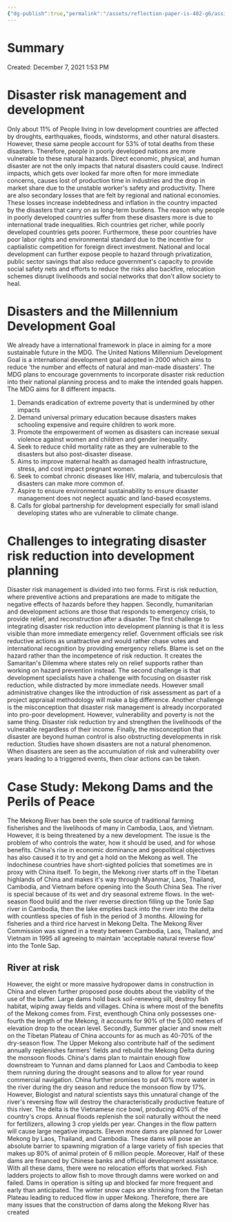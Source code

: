 ```yaml
---
{"dg-publish":true,"permalink":"/assets/reflection-paper-is-402-g6/assignment-preparation/summary/"}
---
```


# Summary

Created: December 7, 2021 1:53 PM

# Disaster risk management and development

Only about 11% of People living in low development countries are affected by droughts, earthquakes, floods, windstorms, and other natural disasters. However, these same people account for 53% of total deaths from these disasters. Therefore, people in poorly developed nations are more vulnerable to these natural hazards. Direct economic, physical, and human disaster are not the only impacts that natural disasters could cause. Indirect impacts, which gets over looked far more often for more immediate concerns, causes lost of production time in industries and the drop in market share due to the unstable worker's safety and productivity. There are also secondary losses that are felt by regional and national economies. These losses increase indebtedness and inflation in the country impacted by the disasters that carry on as long-term burdens. The reason why people in poorly developed countries suffer from these disasters more is due to international trade inequalities. Rich countries get richer, while poorly developed countries gets poorer. Furthermore, these poor countries have poor labor rights and environmental standard due to the incentive for captialistic competition for foreign direct investment. National and local development can further expose people to hazard through privatization, public sector savings that also reduce government's capacity to provide social safety nets and efforts to reduce the risks also backfire, relocation schemes disrupt livelihoods and social networks that don't allow society to heal.

# Disasters and the Millennium Development Goal

We already have a international framework in place in aiming for a more sustainable future in the MDG. The United Nations Millennium Development Goal is a international development goal adopted in 2000 which aims to reduce 'the number and effects of natural and man-made disasters'. The MDG plans to encourage governments to incorporate disaster risk reduction into their national planning process and to make the intended goals happen. The MDG aims for 8 different impacts. 

1. Demands eradication of extreme poverty that is undermined by other impacts
2. Demand universal primary education because disasters makes schooling expensive and require children to work more.
3. Promote the empowerment of women as disasters can increase sexual violence against women and children and gender inequality.
4. Seek to reduce child mortality rate as they are vulnerable to the disasters but also post-disaster disease.
5. Aims to improve maternal health as damaged health infrastructure, stress, and cost impact pregnant women.
6. Seek to combat chronic diseases like HIV, malaria, and tuberculosis that disasters can make more common of.
7. Aspire to ensure environmental sustainability to ensure disaster management does not neglect aquatic and land-based ecosystems.
8. Calls for global partnership for development especially for small island developing states who are vulnerable to climate change.

# Challenges to integrating disaster risk reduction into development planning

Disaster risk management is divided into two forms. First is risk reduction, where preventive actions and preparations are made to mitigate the negative effects of hazards before they happen. Secondly, humanitarian and development actions are those that responds to emergency crisis, to provide relief, and reconstruction after a disaster. The first challenge to integrating disaster risk reduction into development planning is that it is less visible than more immediate emergency relief. Government officials see risk reductive actions as unattractive and would rather chase votes and international recognition by providing emergency reliefs. Blame is set on the hazard rather than the incompetence of risk reduction. It creates the Samaritan's Dilemma where states rely on relief supports rather than working on hazard prevention instead. The second challenge is that development specialists have a challenge with focusing on disaster risk reduction, while distracted by more immediate needs. However small administrative changes like the introduction of risk assessment as part of a project appraisal methodology will make a big difference. Another challenge is the misconception that disaster risk management is already incorporated into pro-poor development. However, vulnerability and poverty is not the same thing. Disaster risk reduction try and strengthen the livelihoods of the vulnerable regardless of their income. Finally, the misconception that disaster are beyond human control is also obstructing developments in risk reduction. Studies have shown disasters are not a natural phenomenon. When disasters are seen as the accumulation of risk and vulnerability over years leading to a triggered events, then clear actions can be taken.

# Case Study: Mekong Dams and the Perils of Peace

The Mekong River has been the sole source of traditional farming fisherishes and the livelihoods of many in Cambodia, Laos, and Vietnam. However, it is being threatened by a new development. The issue is the problem of who controls the water, how it should be used, and for whose benefits. China's rise in economic dominance and geopolitical objectives has also caused it to try and get a hold on the Mekong as well. The Indochinese countries have short-sighted policies that sometimes are in proxy with China itself. To begin, the Mekong river starts off in the Tibetan highlands of China and makes it's way through Myanmar, Laos, Thailand, Cambodia, and Vietnam before opening into the South China Sea. The river is special because of its wet and dry seasonal extreme flows. In the wet-season flood build and the river reverse direction filling up the Tonle Sap river in Cambodia, then the lake empties back into the river into the delta with countless species of fish in the period of 3 months. Allowing for fisheries and a third rice harvest in Mekong Delta. The Mekong River Commission was signed in a treaty between Cambodia, Laos, Thailand, and Vietnam in 1995 all agreeing to maintain 'acceptable natural reverse flow' into the Tonle Sap.

## River at risk

However, the eight or more massive hydropower dams in construction in China and eleven further proposed pose doubts about the viability of the use of the buffer. Large dams hold back soil-renewing silt, destroy fish habitat, wiping away fields and villages. China is where most of the benefits of the Mekong comes from. First, eventhough China only possesses one-fourth the length of the Mekong, it accounts for 90% of the 5,000 meters of elevation drop to the ocean level. Secondly, Summer glacier and snow melt on the Tibetan Plateau of China accounts for as much as 40-70% of the dry-season flow. The Upper Mekong also contribute half of the sediment annually replenishes farmers' fields and rebuild the Mekong Delta during the monsoon floods. China's dams plan to maintain enough flow downstream to Yunnan and dams planned for Laos and Cambodia to keep them running during the drought seasons and to allow for year round commercial navigation. China further promises to put 40% more water in the river during the dry season and reduce the monsoon flow by 17%. However, Biologist and natural scientists says this unnatural change of the river's reversing flow will destroy the characteristically productive feature of this river. The delta is the Vietnamese rice bowl, producing 40% of the country's crops. Annual floods replenish the soil naturally without the need for fertilizers, allowing 3 crop yields per year. Changes in the flow pattern will cause large negative impacts. Eleven more dams are planned for Lower Mekong by Laos, Thailand, and Cambodia. These dams will pose an absolute barrier to spawning migration of a large variety of fish species that makes up 80% of animal protein of 6 million people. Moreover, Half of these dams are financed by Chinese banks and official development assistance. With all these dams, there were no relocation efforts that worked. Fish ladders projects to allow fish to move through damns were worked on and failed. Dams in operation is silting up and blocked far more frequent and early than anticipated. The winter snow caps are shrinking from the Tibetan Plateau leading to reduced flow in upper Mekong. Therefore, there are many issues that the construction of dams along the Mekong River has created